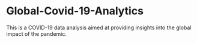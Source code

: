 # Global-Covid-19-Analytics
This is a COVID-19 data analysis aimed at providing insights into the global impact of the pandemic.
